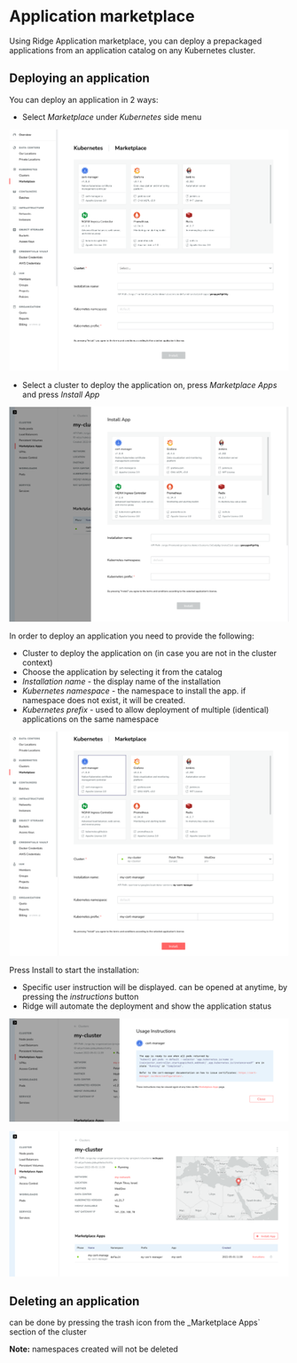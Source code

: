 # Application marketplace
Using Ridge Application marketplace, you can deploy a prepackaged applications from an application catalog on any Kubernetes cluster.


## Deploying an application
You can deploy an application in 2 ways:
 - Select _Marketplace_ under _Kubernetes_ side menu

![deploy-app-1](marketplace-1.png)

 - Select a cluster to deploy the application on, press _Marketplace Apps_ and press _Install App_

![deploy-app-1](marketplace-5.png)

In order to deploy an application you need to provide the following:
 - Cluster to deploy the application on (in case you are not in the cluster context)
 - Choose the application by selecting it from the catalog
 - _Installation name_ - the display name of the installation
 - _Kubernetes namespace_ - the namespace to install the app. if namespace does not exist, it will be created.
 - _Kubernetes prefix_ - used to allow deployment of multiple (identical) applications on the same namespace

![deploy-app-1](marketplace-2.png)

Press Install to start the installation:
 - Specific user instruction will be displayed. can be opened at anytime, by pressing the _instructions_ button
 - Ridge will automate the deployment and show the application status

![deploy-app-1](marketplace-3.png)

![deploy-app-1](marketplace-4.png)

## Deleting an application

can be done by pressing the trash icon from the _Marketplace Apps` section of the cluster

__Note:__ namespaces created will not be deleted
